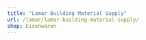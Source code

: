 ```yaml
---
title: "Lamar Building Material Supply"
url: /lamar/lamar-building-material-supply/
shop: Eisenwaren
---
```

